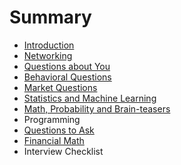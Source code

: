 # Summary

* [Introduction](README.md)
* [Networking](first-question.md)
* [Questions about You](questions-about-you.md)
* [Behavioral Questions](second-question.md)
* [Market Questions](market-questions.md)
* [Statistics and Machine Learning](statistics-and-machine-learning.md)
* [Math, Probability and Brain-teasers](math-probability-and-brain-teasers.md)
* Programming
* [Questions to Ask](questions-to-ask.md)
* [Financial Math](financial-math.md)
* Interview Checklist

